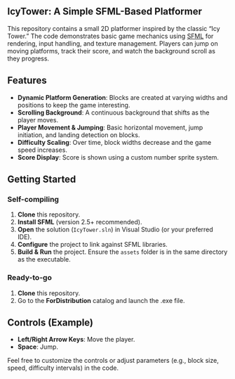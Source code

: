 ## **IcyTower: A Simple SFML-Based Platformer**

This repository contains a small 2D platformer inspired by the classic “Icy Tower.” The code demonstrates basic game mechanics using [SFML](https://www.sfml-dev.org/) for rendering, input handling, and texture management. Players can jump on moving platforms, track their score, and watch the background scroll as they progress.

## Features

- **Dynamic Platform Generation**: Blocks are created at varying widths and positions to keep the game interesting.
- **Scrolling Background**: A continuous background that shifts as the player moves.
- **Player Movement & Jumping**: Basic horizontal movement, jump initiation, and landing detection on blocks.
- **Difficulty Scaling**: Over time, block widths decrease and the game speed increases.
- **Score Display**: Score is shown using a custom number sprite system.

## Getting Started
### Self-compiling
1. **Clone** this repository.
2. **Install SFML** (version 2.5+ recommended).
3. **Open** the solution (`IcyTower.sln`) in Visual Studio (or your preferred IDE).
4. **Configure** the project to link against SFML libraries.
5. **Build & Run** the project. Ensure the `assets` folder is in the same directory as the executable.
### Ready-to-go
1. **Clone** this repository.
2. Go to the **ForDistribution** catalog and launch the .exe file.
   
## Controls (Example)

- **Left/Right Arrow Keys**: Move the player.
- **Space**: Jump.

Feel free to customize the controls or adjust parameters (e.g., block size, speed, difficulty intervals) in the code.

